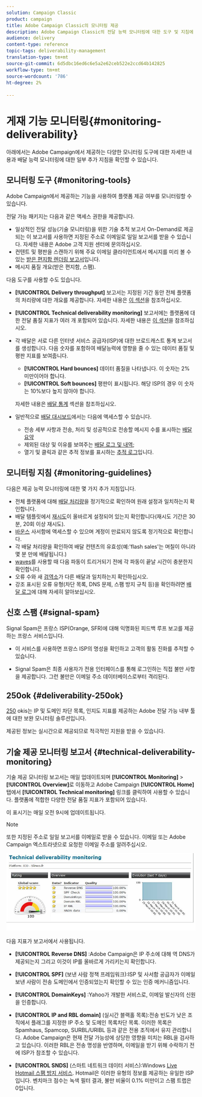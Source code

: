 ```yaml
---
solution: Campaign Classic
product: campaign
title: Adobe Campaign Classic의 모니터링 제공
description: Adobe Campaign Classic의 전달 능력 모니터링에 대한 도구 및 지침에 대해 알아보십시오.
audience: delivery
content-type: reference
topic-tags: deliverability-management
translation-type: tm+mt
source-git-commit: 6d5dbc16ed6c6e5a2e62ceb522e2ccd64b142825
workflow-type: tm+mt
source-wordcount: '786'
ht-degree: 2%

---
```



# 게재 기능 모니터링{#monitoring-deliverability}

아래에서는 Adobe Campaign에서 제공하는 다양한 모니터링 도구에 대한 자세한 내용과 배달 능력 모니터링에 대한 일부 추가 지침을 확인할 수 있습니다.

## 모니터링 도구 {#monitoring-tools}

Adobe Campaign에서 제공하는 기능을 사용하여 플랫폼 제공 여부를 모니터링할 수 있습니다.

전달 가능 패키지는 다음과 같은 액세스 권한을 제공합니다.

* 일상적인 전달 성능(기술 모니터링)을 위한 기술 추적 보고서 On-Demand로 제공되는 이 보고서를 사용하면 지정된 주소로 이메일로 일일 보고서를 받을 수 있습니다. 자세한 내용은 Adobe 고객 지원 센터에 문의하십시오.
* 컨텐트 및 평판을 스캔하기 위해 주요 이메일 클라이언트에서 메시지를 미리 볼 수 있는 [받은 편지함 렌더링 보고서](../../delivery/using/inbox-rendering.md)입니다.
* 메시지 품질 개요(받은 편지함, 스팸).

다음 도구를 사용할 수도 있습니다.

* **[!UICONTROL Delivery throughput]** 보고서는 지정된 기간 동안 전체 플랫폼의 처리량에 대한 개요를 제공합니다. 자세한 내용은 [이 섹션](../../reporting/using/global-reports.md#delivery-throughput)을 참조하십시오.
* **[!UICONTROL Technical deliverability monitoring]** 보고서에는 플랫폼에 대한 전달 품질 지표가 여러 개 포함되어 있습니다. 자세한 내용은 [이 섹션](#technical-deliverability-monitoring)을 참조하십시오.
* 각 배달은 서로 다른 인터넷 서비스 공급자(ISP)에 대한 브로드캐스트 통계 보고서를 생성합니다. 다음 숫자를 포함하여 배달능력에 영향을 줄 수 있는 데이터 품질 및 평판 지표를 보여줍니다.
   * **[!UICONTROL Hard bounces]** 데이터 품질을 나타냅니다. 이 숫자는 2% 미만이어야 합니다.
   * **[!UICONTROL Soft bounces]** 평판이 표시됩니다. 해당 ISP의 경우 이 숫자는 10%보다 높지 않아야 합니다.

   자세한 내용은 [배달 통계](../../reporting/using/global-reports.md#delivery-statistics) 섹션을 참조하십시오.
* 일반적으로 [배달 대시보드](../../delivery/using/about-delivery-monitoring.md)에서는 다음에 액세스할 수 있습니다.
   * 전송 세부 사항과 전송, 처리 및 성공적으로 전송할 메시지 수를 표시하는 [배달 요약](../../delivery/using/delivery-dashboard.md#delivery-summary)
   * 제외된 대상 및 이유를 보여주는 [배달 로그 및 내역](../../delivery/using/delivery-dashboard.md#delivery-logs-and-history);
   * 열기 및 클릭과 같은 추적 정보를 표시하는 [추적 로그](../../delivery/using/delivery-dashboard.md#tracking-logs)입니다.

## 모니터링 지침 {#monitoring-guidelines}

다음은 제공 능력 모니터링에 대한 몇 가지 추가 지침입니다.

* 전체 플랫폼에 대해 [배달 처리량](../../reporting/using/global-reports.md#delivery-throughput)을 정기적으로 확인하여 원래 설정과 일치하는지 확인합니다.
* 배달 템플릿에서 [재시도](../../delivery/using/understanding-delivery-failures.md#retries-after-a-delivery-temporary-failure)이 올바르게 설정되어 있는지 확인합니다(재시도 기간은 30분, 20회 이상 재시도).
* [바운스](../../delivery/using/understanding-delivery-failures.md#bounce-mail-management) 사서함에 액세스할 수 있으며 계정이 만료되지 않도록 정기적으로 확인합니다.
* 각 배달 처리량을 확인하여 배달 컨텐츠의 유효성(예:&#39;flash sales&#39;는 며칠이 아니라 몇 분 만에 배달됩니다.)
* [waves](../../delivery/using/steps-sending-the-delivery.md#sending-using-multiple-waves)를 사용할 때 다음 파동이 트리거되기 전에 각 파동이 끝날 시간이 충분한지 확인합니다.
* 오류 수와 새 [검역소](../../delivery/using/understanding-quarantine-management.md)가 다른 배달과 일치하는지 확인하십시오.
* 강조 표시된 오류 유형(차단 목록, DNS 문제, 스팸 방지 규칙 등)을 확인하려면 [배달 로그](../../delivery/using/delivery-dashboard.md#delivery-logs-and-history)에 대해 자세히 알아보십시오.

## 신호 스팸 {#signal-spam}

Signal Spam은 프랑스 ISP(Orange, SFR)에 대해 익명화된 피드백 루프 보고를 제공하는 프랑스 서비스입니다.

* 이 서비스를 사용하면 프랑스 ISP의 명성을 확인하고 고객의 활동 진화를 추적할 수 있습니다.

* Signal Spam은 최종 사용자가 전용 인터페이스를 통해 로그인하는 직접 불만 사항을 제공합니다. 그런 불만은 이메일 주소 데이터베이스로부터 격리된다.

## 250ok {#deliverability-250ok}

[250](https://250ok.com/) okis는 IP 및 도메인 차단 목록, 인지도 지표를 제공하는 Adobe 전달 가능 내부 툴에 대한 보완 모니터링 솔루션입니다.

제공된 정보는 실시간으로 제공되므로 적극적인 지원을 받을 수 있습니다.

## 기술 제공 모니터링 보고서 {#technical-deliverability-monitoring}

기술 제공 모니터링 보고서는 매일 업데이트되며 **[!UICONTROL Monitoring]** > **[!UICONTROL Overview]**&#x200B;로 이동하고 Adobe Campaign **[!UICONTROL Home]** 탭에서 **[!UICONTROL Technical monitoring]** 링크를 클릭하여 사용할 수 있습니다. 플랫폼에 적합한 다양한 전달 품질 지표가 포함되어 있습니다.

이 표시기는 매일 오전 9시에 업데이트됩니다.

>[!NOTE]
>
>또한 지정된 주소로 일일 보고서를 이메일로 받을 수 있습니다. 이메일 또는 Adobe Campaign 엑스트라넷으로 요청한 이메일 주소를 알려주십시오.

![](assets/s_tn_del_monitoring.png)

다음 지표가 보고서에서 사용됩니다.

* **[!UICONTROL Reverse DNS]** :Adobe Campaign은 IP 주소에 대해 역 DNS가 제공되는지 그리고 이것이 IP를 올바르게 가리키는지 확인합니다.

* **[!UICONTROL SPF]** (보낸 사람 정책 프레임워크):ISP 및 사서함 공급자가 이메일 보낸 사람이 전송 도메인에서 인증되었는지 확인할 수 있는 인증 메커니즘입니다.

* **[!UICONTROL DomainKeys]** :Yahoo가 개발한 서비스로, 이메일 발신자의 신원을 인증합니다.

* **[!UICONTROL IP and RBL domain]** (실시간 블랙홀 목록):전송 빈도가 낮은 조직에서 플래그를 지정한 IP 주소 및 도메인 목록차단 목록. 이러한 목록은 Spamhaus, Spamcop, SURBL/URIBL 등과 같은 전용 조직에서 유지 관리합니다. Adobe Campaign은 현재 전달 가능성에 상당한 영향을 미치는 RBL을 검사하고 있습니다. 이러한 RBL은 전송 명성을 반영하며, 이메일을 받기 위해 수락하기 전에 ISP가 참조할 수 있습니다.

* **[!UICONTROL SNDS]** (스마트 네트워크 데이터 서비스):Windows  [Live Hotmail 스팸 방지 서비스](https://sendersupport.olc.protection.outlook.com/snds/FAQ.aspx). Hotmail은 이러한 유형의 정보를 제공하는 유일한 ISP입니다. 벤치마크 점수는 녹색 필터 결과, 불만 비율이 0.1% 미만이고 스팸 트랩은 0입니다.

<!--### Delivery Reports - Broadcast Statistics {#broadcast-statistics}

Each delivery will generate a broadcast statistics report when you open a delivery in the “Deliveries List”, which includes some reputation metrics that may impact your deliverability.-->
